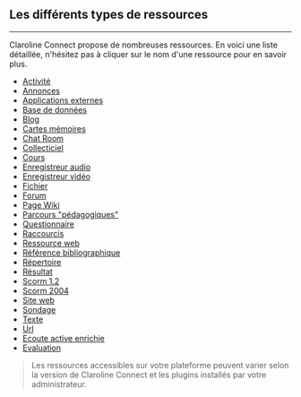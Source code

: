## Les différents types de ressources

---
Claroline Connect propose de nombreuses ressources. En voici une liste détaillée, n'hésitez pas à cliquer sur le nom d'une ressource pour en savoir plus.

* [Activité]()
* [Annonces]()
* [Applications externes](lti-users.md)
* [Base de données](clacoForm/form.md)
* [Blog]()
* [Cartes mémoires]()
* [Chat Room]()
* [Collecticiel]()
* [Cours]()
* [Enregistreur audio]()
* [Enregistreur vidéo]()
* [Fichier](manage-documents.md)
* [Forum]()
* [Page Wiki]()
* [Parcours "pédagogiques"]()
* [Questionnaire](quiz/quiz.md)
* [Raccourcis](manage-folders.md)
* [Ressource web]()
* [Référence bibliographique]()
* [Répertoire](manage-folders.md)
* [Résultat]()
* [Scorm 1.2]()
* [Scorm 2004]()
* [Site web]()
* [Sondage]()
* [Texte]()
* [Url]()
* [Ecoute active enrichie]()
* [Evaluation]()



> Les ressources accessibles sur votre plateforme peuvent varier selon la version de Claroline Connect et les plugins installés par votre administrateur.





















